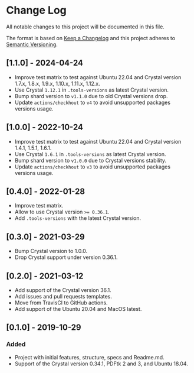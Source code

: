 # Change Log
All notable changes to this project will be documented in this file.
 
The format is based on [Keep a Changelog](http://keepachangelog.com/)
and this project adheres to [Semantic Versioning](http://semver.org/).

## [1.1.0] - 2024-04-24
- Improve test matrix to test against Ubuntu 22.04 and Crystal version 1.7.x, 1.8.x, 1.9.x, 1.10.x, 1.11.x, 1.12.x.
- Use Crystal `1.12.1` in `.tools-versions` as latest Crystal version.
- Bump shard version to `v1.1.0` due to old Crystal versions drop.
- Update `actions/checkhout` to `v4` to avoid unsupported packages versions usage.

## [1.0.0] - 2022-10-24
- Improve test matrix to test against Ubuntu 22.04 and Crystal version 1.4.1, 1.5.1, 1.6.1.
- Use Crystal `1.6.1` in `.tools-versions` as latest Crystal version.
- Bump shard version to `v1.0.0` due to Crystal versions stability.
- Update `actions/checkhout` to `v3` to avoid unsupported packages versions usage.

## [0.4.0] - 2022-01-28
- Improve test matrix.
- Allow to use Crystal version `>= 0.36.1`.
- Add `.tools-versions` with the latest Crystal version.

## [0.3.0] - 2021-03-29
- Bump Crystal version to 1.0.0.
- Drop Crystal support under version 0.36.1.

## [0.2.0] - 2021-03-12
- Add support of the Crystal version 36.1.
- Add issues and pull requests templates.
- Move from TravisCI to GitHub actions.
- Add support of the Ubuntu 20.04 and MacOS latest.

## [0.1.0] - 2019-10-29
### Added
- Project with initial features, structure, specs and Readme.md.
- Support of the Crystal version 0.34.1, PDFtk 2 and 3, and Ubuntu 18.04.
